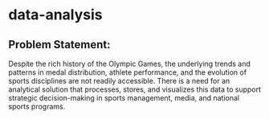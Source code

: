 # data-analysis
## Problem Statement:
Despite the rich history of the Olympic Games, the underlying trends and patterns in medal distribution, athlete performance, and the evolution of sports disciplines are not readily accessible. There is a need for an analytical solution that processes, stores, and visualizes this data to support strategic decision-making in sports management, media, and national sports programs.
